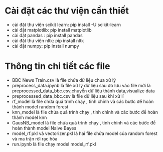
# Cài đặt các thư viện cần thiết
- cài đặt thư viện scikit learn: pip install -U scikit-learn
- cài đặt matplotlib: pip install matplotlib
- cài đặt pandas : pip install pandas
- cài đặt thư viện nltk: pip install nltk
- cài đặt numpy: pip install numpy
# Thông tin chi tiết các file
- BBC News Train.csv là file chứa dữ liệu chưa xử lý
- preprocess_data.ipynb là file xử lý dữ liệu sau đó lưu vào file mới là preprocessed_data_bbc.csv,chuyển dữ liệu thành data,visualize data 
- preprocessed_data_bbc.csv là file dữ liệu sau khi xử lí
- rf_model là file chứa quá trình chạy , tinh chỉnh và các bước để hoàn thành model random forest
- knn_model là file chứa quá trình chạy , tinh chỉnh và các bước để hoàn thành model knn
- GausNB_model là file chứa quá trình chạy , tinh chỉnh và các bước để hoàn thành model Naive Bayes
- model_rf.pkl và vectorizer.pkl là hai file chứa model của random forest và ma trận rời rạc hóa 
- run.ipynb là file chạy model model_rf.pkl
